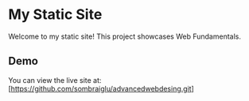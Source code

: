 # My Static Site

Welcome to my static site! This project showcases Web Fundamentals.

## Demo

You can view the live site at: [https://github.com/sombraiglu/advancedwebdesing.git]




